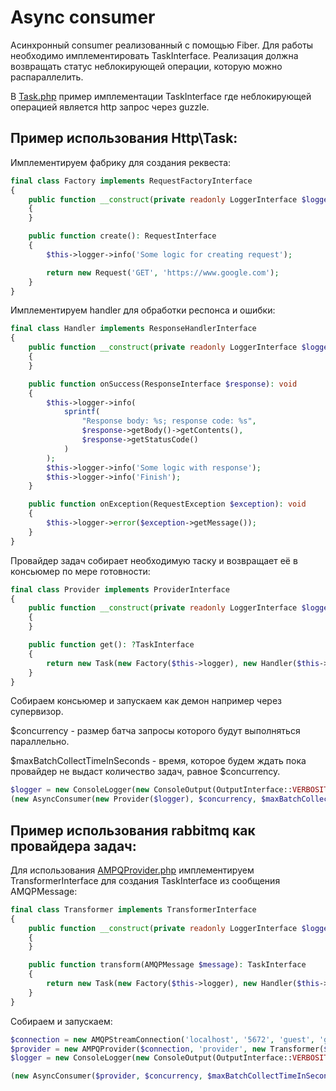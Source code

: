 # Async consumer

Асинхронный consumer реализованный с помощью Fiber. Для работы необходимо имплементировать TaskInterface.
Реализация должна возвращать статус неблокирующей операции, которую можно распараллелить.

В [Task.php](src%2FTask%2FHttp%2FTask.php) пример имплементации TaskInterface где неблокирующей
операцией является http запрос через guzzle.

## Пример использования Http\Task:

Имплементируем фабрику для создания реквеста:

```php
final class Factory implements RequestFactoryInterface
{
    public function __construct(private readonly LoggerInterface $logger)
    {
    }

    public function create(): RequestInterface
    {
        $this->logger->info('Some logic for creating request');

        return new Request('GET', 'https://www.google.com');
    }
}
```

Имплементируем handler для обработки респонса и ошибки:

```php
final class Handler implements ResponseHandlerInterface
{
    public function __construct(private readonly LoggerInterface $logger)
    {
    }

    public function onSuccess(ResponseInterface $response): void
    {
        $this->logger->info(
            sprintf(
                "Response body: %s; response code: %s",
                $response->getBody()->getContents(),
                $response->getStatusCode()
            )
        );
        $this->logger->info('Some logic with response');
        $this->logger->info('Finish');
    }

    public function onException(RequestException $exception): void
    {
        $this->logger->error($exception->getMessage());
    }
}
```

Провайдер задач собирает необходимую таску и возвращает её в консьюмер по мере готовности:

```php
final class Provider implements ProviderInterface
{
    public function __construct(private readonly LoggerInterface $logger)
    {
    }

    public function get(): ?TaskInterface
    {
        return new Task(new Factory($this->logger), new Handler($this->logger));
    }
}
```

Собираем консьюмер и запускаем как демон например через супервизор.

$concurrency - размер батча запросы которого будут выполняться параллельно.

$maxBatchCollectTimeInSeconds - время, которое будем ждать пока провайдер не выдаст количество задач, равное
$concurrency.

```php
$logger = new ConsoleLogger(new ConsoleOutput(OutputInterface::VERBOSITY_DEBUG));
(new AsyncConsumer(new Provider($logger), $concurrency, $maxBatchCollectTimeInSeconds, $logger))->consume();
```

## Пример использования rabbitmq как провайдера задач:

Для использования [AMPQProvider.php](src%2FProvider%2FAMPQProvider.php) имплементируем TransformerInterface для создания
TaskInterface из сообщения AMQPMessage:

```php
final class Transformer implements TransformerInterface
{
    public function __construct(private readonly LoggerInterface $logger)
    {
    }

    public function transform(AMQPMessage $message): TaskInterface
    {
        return new Task(new Factory($this->logger), new Handler($this->logger));
    }
}
```

Собираем и запускаем:

```php
$connection = new AMQPStreamConnection('localhost', '5672', 'guest', 'guest');
$provider = new AMPQProvider($connection, 'provider', new Transformer($logger));
$logger = new ConsoleLogger(new ConsoleOutput(OutputInterface::VERBOSITY_DEBUG));

(new AsyncConsumer($provider, $concurrency, $maxBatchCollectTimeInSeconds, $logger))->consume();
```
